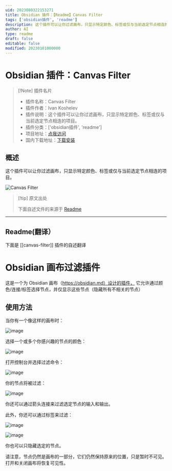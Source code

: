 ```yaml
---
uid: 2023080322153271
title: Obsidian 插件：【Readme】Canvas Filter
tags: ['obsidian插件', 'readme']
description: 这个插件可以让你过滤画布，只显示特定颜色、标签或仅与当前选定节点相连的项目。
author: AI
type: readme
draft: false
editable: false
modified: 20230101000000
---
```


# Obsidian 插件：Canvas Filter

> [!Note] 插件名片
> - 插件名称：Canvas Filter
> - 插件作者：Ivan Koshelev
> - 插件说明：这个插件可以让你过滤画布，只显示特定颜色、标签或仅与当前选定节点相连的项目。
> - 插件分类：['obsidian插件', 'readme']
> - 项目地址：[点我访问](https://github.com/IKoshelev/Obsidian-Canvas-Filter)
> - 国内下载地址：[下载安装](https://pkmer.cn/products/plugin/pluginMarket/?canvas-filter)

## 概述

这个插件可以让你过滤画布，只显示特定颜色、标签或仅与当前选定节点相连的项目。

![Canvas Filter](https://cdn.pkmer.cn/covers/canvas-filter.png!pkmer)

> [!tip] 原文出处
> 
>下面自述文件的来源于 [Readme](https://ghproxy.net/https://raw.githubusercontent.com/IKoshelev/Obsidian-Canvas-Filter/master/README.md)
> 

---

## Readme(翻译）

下面是 [[canvas-filter]] 插件的自述翻译


# Obsidian 画布过滤插件

这是一个为 Obsidian 画布（https://obsidian.md）设计的插件，
它允许通过颜色/连接/标签选择节点，并仅显示这些节点（隐藏所有不相关的节点）

## 使用方法

当你有一个像这样的画布时：

![image](./assets/All-visible.png)

选择一个或多个你感兴趣的节点的颜色：

![image](./assets/Select-color.png)

打开控制台并选择过滤命令：

![image](./assets/Menu.png)

你的节点将被过滤：

![image](./assets/Filtered-color.png)

你还可以通过箭头连接来过滤选定节点的输入和输出。

此外，你还可以通过标签来过滤：

![image](./assets/Filter-tags.png)

![image](./assets/Filtered-tag.png)

你也可以只隐藏选定的节点。

请注意，节点仍然是画布的一部分，它们仍然保持原来的位置，只是暂时不可见。打开和关闭画布将恢复可见性。



